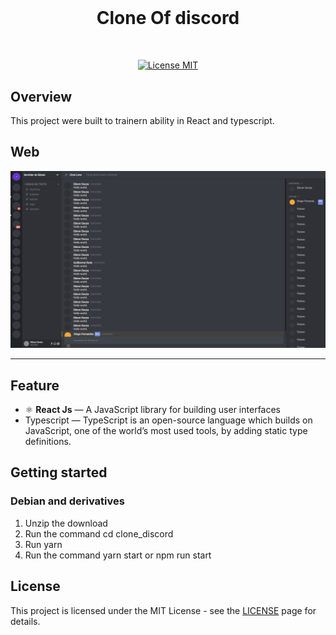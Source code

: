 <h1 align="center">
<br>
  <h1 align="center">Clone Of discord</h1>
<br>

</h1>

<p align="center">
  <a href="https://opensource.org/licenses/MIT">
    <img src="https://img.shields.io/badge/License-MIT-blue.svg" alt="License MIT">
  </a>

</p>

## Overview

This project were built to trainern ability in React and typescript.

## Web
<div align='center'>

![Frontend](./src/assets/clone_discord.png)

</div>

<hr />

## Feature

- ⚛️ **React Js** — A JavaScript library for building user interfaces
- Typescript — TypeScript is an open-source language which builds on JavaScript, one of the world’s most used tools, by adding static type definitions.



## Getting started

### Debian and derivatives
<ol>
    <li>
        Unzip the download
    </li>
    <li>
        Run the command cd clone_discord
    </li>    
    <li>
        Run yarn
    </li>
    <li>
        Run the command yarn start or npm run start
    </li>
</ol>


## License

This project is licensed under the MIT License - see the [LICENSE](https://opensource.org/licenses/MIT) page for details.